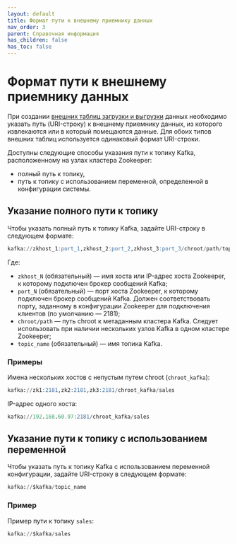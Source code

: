 ```yaml
---
layout: default
title: Формат пути к внешнему приемнику данных
nav_order: 3
parent: Справочная информация
has_children: false
has_toc: false
---
```


# Формат пути к внешнему приемнику данных

При создании [внешних таблиц загрузки и выгрузки](../../Обзор_понятий_компонентов_и_связей/Основные_понятия/Внешняя_таблица/Внешняя_таблица.md) 
данных необходимо указать путь (URI-строку) к внешнему приемнику данных, из которого извлекаются или 
в который помещаются данные. Для обоих типов внешних таблиц используется одинаковый формат URI-строки.

Доступны следующие способы указания пути к топику Kafka, расположенному на узлах кластера Zookeeper:
*   полный путь к топику,
*   путь к топику с использованием переменной, определенной в конфигурации системы.

## Указание полного пути к топику

Чтобы указать полный путь к топику Kafka, задайте URI-строку в следующем формате:
```sql
kafka://zkhost_1:port_1,zkhost_2:port_2,zkhost_3:port_3/chroot/path/topic_name
```
Где:
*   `zkhost_N` (обязательный) — имя хоста или IP-адрес хоста Zookeeper, к которому подключен брокер 
    сообщений Kafka;
*   `port_N` (обязательный) — порт хоста Zookeeper, к которому подключен брокер сообщений Kafka. 
    Должен соответствовать порту, заданному в конфигурации Zookeeper для подключения клиентов 
    (по умолчанию — 2181);
*   `chroot/path` — путь chroot к метаданным кластера Kafka. Следует использовать при наличии 
    нескольких узлов Kafka в одном кластере Zookeeper;
*   `topic_name` (обязательный) — имя топика Kafka.

### Примеры

Имена нескольких хостов с непустым путем chroot (`chroot_kafka`):
```sql
kafka://zk1:2181,zk2:2181,zk3:2181/chroot_kafka/sales
```

IP-адрес одного хоста:
```sql
kafka://192.168.60.97:2181/chroot_kafka/sales
```

## Указание пути к топику с использованием переменной

Чтобы указать путь к топику Kafka с использованием переменной конфигурации, задайте URI-строку 
в следующем формате:

```sql
kafka://$kafka/topic_name
```

### Пример

Пример пути к топику `sales`:
```sql
kafka://$kafka/sales
```